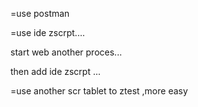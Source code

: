 

=use postman

=use ide zscrpt....

start web another proces...

then add ide zscrpt ...

=use another scr tablet to ztest ,more easy